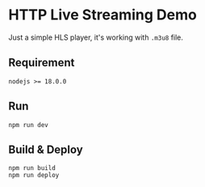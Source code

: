 # HTTP Live Streaming Demo

Just a simple HLS player, it's working with `.m3u8` file.

## Requirement
`nodejs >= 18.0.0`

## Run
```
npm run dev
```

## Build & Deploy
```
npm run build
npm run deploy
```